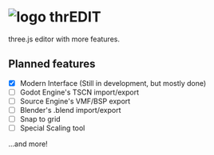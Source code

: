 # ![logo](https://github.com/Sectonidse/thrEDIT/blob/main/images/icon.png) thrEDIT
three.js editor with more features.

## Planned features
* [X] Modern Interface (Still in development, but mostly done)
* [ ] Godot Engine's TSCN import/export
* [ ] Source Engine's VMF/BSP export
* [ ] Blender's .blend import/export
* [ ] Snap to grid
* [ ] Special Scaling tool

...and more!
